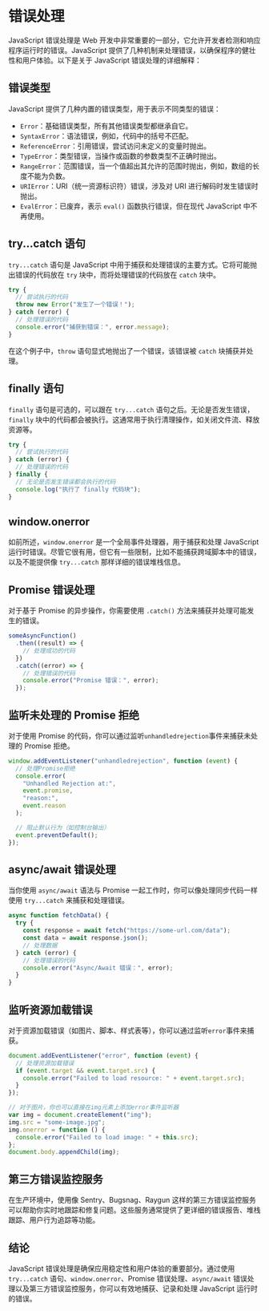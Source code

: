 # 错误处理

JavaScript 错误处理是 Web 开发中非常重要的一部分，它允许开发者检测和响应程序运行时的错误。JavaScript 提供了几种机制来处理错误，以确保程序的健壮性和用户体验。以下是关于 JavaScript 错误处理的详细解释：

## 错误类型

JavaScript 提供了几种内置的错误类型，用于表示不同类型的错误：

- `Error`：基础错误类型，所有其他错误类型都继承自它。
- `SyntaxError`：语法错误，例如，代码中的括号不匹配。
- `ReferenceError`：引用错误，尝试访问未定义的变量时抛出。
- `TypeError`：类型错误，当操作或函数的参数类型不正确时抛出。
- `RangeError`：范围错误，当一个值超出其允许的范围时抛出，例如，数组的长度不能为负数。
- `URIError`：URI（统一资源标识符）错误，涉及对 URI 进行解码时发生错误时抛出。
- `EvalError`：已废弃，表示 `eval()` 函数执行错误，但在现代 JavaScript 中不再使用。

## try...catch 语句

`try...catch` 语句是 JavaScript 中用于捕获和处理错误的主要方式。它将可能抛出错误的代码放在 `try` 块中，而将处理错误的代码放在 `catch` 块中。

```javascript
try {
  // 尝试执行的代码
  throw new Error("发生了一个错误！");
} catch (error) {
  // 处理错误的代码
  console.error("捕获到错误：", error.message);
}
```

在这个例子中，`throw` 语句显式地抛出了一个错误，该错误被 `catch` 块捕获并处理。

## finally 语句

`finally` 语句是可选的，可以跟在 `try...catch` 语句之后。无论是否发生错误，`finally` 块中的代码都会被执行。这通常用于执行清理操作，如关闭文件流、释放资源等。

```javascript
try {
  // 尝试执行的代码
} catch (error) {
  // 处理错误的代码
} finally {
  // 无论是否发生错误都会执行的代码
  console.log("执行了 finally 代码块");
}
```

## window.onerror

如前所述，`window.onerror` 是一个全局事件处理器，用于捕获和处理 JavaScript 运行时错误。尽管它很有用，但它有一些限制，比如不能捕获跨域脚本中的错误，以及不能提供像 `try...catch` 那样详细的错误堆栈信息。

## Promise 错误处理

对于基于 Promise 的异步操作，你需要使用 `.catch()` 方法来捕获并处理可能发生的错误。

```javascript
someAsyncFunction()
  .then((result) => {
    // 处理成功的代码
  })
  .catch((error) => {
    // 处理错误的代码
    console.error("Promise 错误：", error);
  });
```

## 监听未处理的 Promise 拒绝

对于使用 Promise 的代码，你可以通过监听`unhandledrejection`事件来捕获未处理的 Promise 拒绝。

```javascript
window.addEventListener("unhandledrejection", function (event) {
  // 处理Promise拒绝
  console.error(
    "Unhandled Rejection at:",
    event.promise,
    "reason:",
    event.reason
  );

  // 阻止默认行为（如控制台输出）
  event.preventDefault();
});
```

## async/await 错误处理

当你使用 `async/await` 语法与 Promise 一起工作时，你可以像处理同步代码一样使用 `try...catch` 来捕获和处理错误。

```javascript
async function fetchData() {
  try {
    const response = await fetch("https://some-url.com/data");
    const data = await response.json();
    // 处理数据
  } catch (error) {
    // 处理错误的代码
    console.error("Async/Await 错误：", error);
  }
}
```

## 监听资源加载错误

对于资源加载错误（如图片、脚本、样式表等），你可以通过监听`error`事件来捕获。

```javascript
document.addEventListener("error", function (event) {
  // 处理资源加载错误
  if (event.target && event.target.src) {
    console.error("Failed to load resource: " + event.target.src);
  }
});

// 对于图片，你也可以直接在img元素上添加error事件监听器
var img = document.createElement("img");
img.src = "some-image.jpg";
img.onerror = function () {
  console.error("Failed to load image: " + this.src);
};
document.body.appendChild(img);
```

## 第三方错误监控服务

在生产环境中，使用像 Sentry、Bugsnag、Raygun 这样的第三方错误监控服务可以帮助你实时地跟踪和修复问题。这些服务通常提供了更详细的错误报告、堆栈跟踪、用户行为追踪等功能。

## 结论

JavaScript 错误处理是确保应用稳定性和用户体验的重要部分。通过使用 `try...catch` 语句、`window.onerror`、Promise 错误处理、`async/await` 错误处理以及第三方错误监控服务，你可以有效地捕获、记录和处理 JavaScript 运行时的错误。
